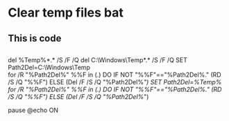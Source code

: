 # Clear temp files bat


## This is code <h2> 
  
del %Temp%\*.* /S /F /Q
del C:\Windows\Temp\*.* /S /F /Q
SET Path2Del=C:\Windows\Temp\
for /R "%Path2Del%" %%F in (.) DO IF NOT "%%F"=="%Path2Del%." (RD /S /Q "%%F") ELSE (Del /F /S /Q "%Path2Del%*")
SET Path2Del=%Temp%\
for /R "%Path2Del%" %%F in (.) DO IF NOT "%%F"=="%Path2Del%." (RD /S /Q "%%F") ELSE (Del /F /S /Q "%Path2Del%*")


pause
@echo ON

